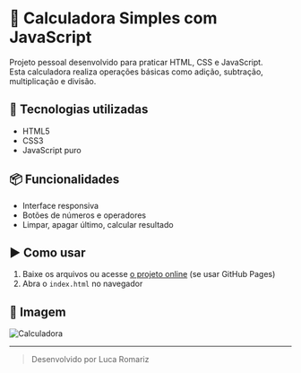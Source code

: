 # 🧮 Calculadora Simples com JavaScript

Projeto pessoal desenvolvido para praticar HTML, CSS e JavaScript.  
Esta calculadora realiza operações básicas como adição, subtração, multiplicação e divisão.

## 🔧 Tecnologias utilizadas

- HTML5
- CSS3
- JavaScript puro

## 📦 Funcionalidades

- Interface responsiva
- Botões de números e operadores
- Limpar, apagar último, calcular resultado

## ▶️ Como usar

1. Baixe os arquivos ou acesse [o projeto online](projetos-pessoais/calculadora-js/index.html) (se usar GitHub Pages)
2. Abra o `index.html` no navegador

## 📸 Imagem

![Calculadora](screenshot.png)

---

> Desenvolvido por Luca Romariz
